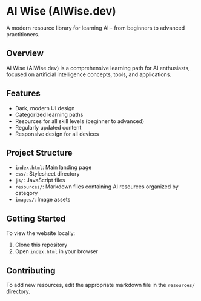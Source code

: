 # AI Wise (AIWise.dev)

A modern resource library for learning AI - from beginners to advanced practitioners.

## Overview

AI Wise (AIWise.dev) is a comprehensive learning path for AI enthusiasts, focused on artificial intelligence concepts, tools, and applications.

## Features

- Dark, modern UI design
- Categorized learning paths
- Resources for all skill levels (beginner to advanced)
- Regularly updated content
- Responsive design for all devices

## Project Structure

- `index.html`: Main landing page
- `css/`: Stylesheet directory
- `js/`: JavaScript files
- `resources/`: Markdown files containing AI resources organized by category
- `images/`: Image assets

## Getting Started

To view the website locally:

1. Clone this repository
2. Open `index.html` in your browser

## Contributing

To add new resources, edit the appropriate markdown file in the `resources/` directory.
